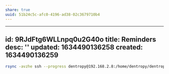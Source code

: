```yaml
---
share: true
uuid: 51b24c5c-afc0-4196-ad38-02c3679710b4
---
```

---
id: 9RJdFtg6WLLnpq0u2G40o
title: Reminders
desc: ''
updated: 1634490136258
created: 1634490136259
---

``` bash
rsync -avzhe ssh --progress dentropy@192.168.2.8:/home/dentropy/dentropycloud-traefik/apps/qbitttorrent/config/downloads .
```
